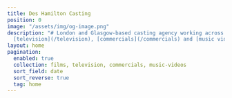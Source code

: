 ```yaml
---
title: Des Hamilton Casting
position: 0
image: "/assets/img/og-image.png"
description: "# London and Glasgow-based casting agency working across [film](/film),
  [television](/television), [commercials](/commercials) and [music videos](/music-videos)."
layout: home
pagination:
  enabled: true
  collection: films, television, commercials, music-videos
  sort_field: date
  sort_reverse: true
  tag: home
---
```


